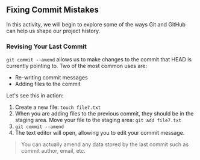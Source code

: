 ## Fixing Commit Mistakes

In this activity, we will begin to explore some of the ways Git and GitHub can help us shape our project history.

### Revising Your Last Commit

`git commit --amend` allows us to make changes to the commit that HEAD is currently pointing to. Two of the most common uses are:

- Re-writing commit messages
- Adding files to the commit

Let's see this in action:

1. Create a new file: `touch file7.txt`
1. When you are adding files to the previous commit, they should be in the staging area. Move your file to the staging area: `git add file7.txt`
1. `git commit --amend`
1. The text editor will open, allowing you to edit your commit message.

>You can actually amend any data stored by the last commit such as commit author, email, etc.

